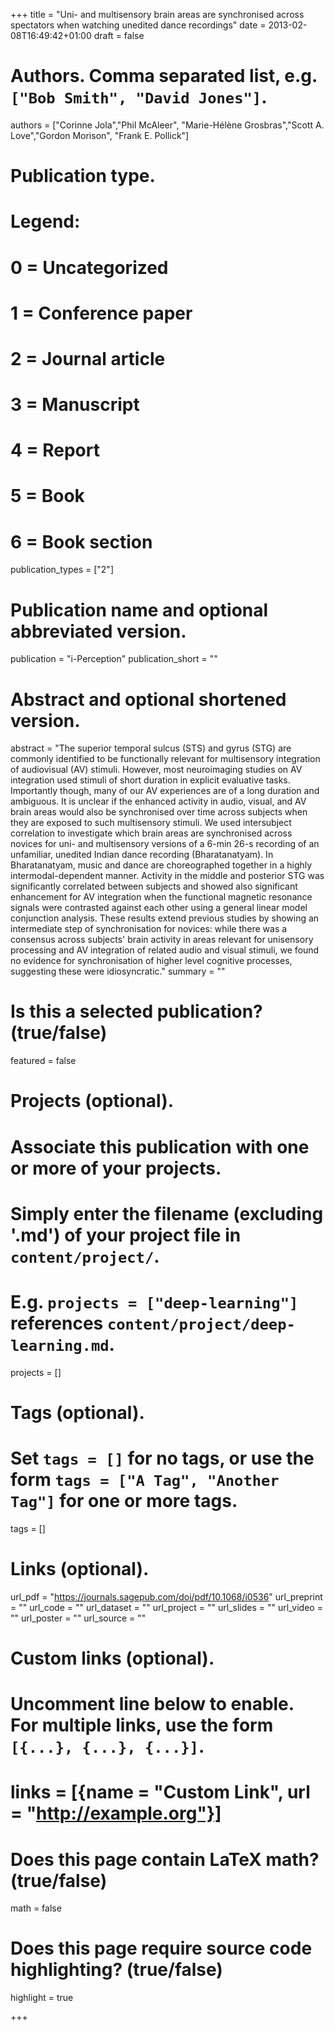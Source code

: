 +++
title = "Uni- and multisensory brain areas are synchronised across spectators when watching unedited dance recordings"
date = 2013-02-08T16:49:42+01:00
draft = false

# Authors. Comma separated list, e.g. `["Bob Smith", "David Jones"]`.
authors = ["Corinne Jola","Phil McAleer", "Marie-Hélène Grosbras","Scott A. Love","Gordon Morison", "Frank E. Pollick"]

# Publication type.
# Legend:
# 0 = Uncategorized
# 1 = Conference paper
# 2 = Journal article
# 3 = Manuscript
# 4 = Report
# 5 = Book
# 6 = Book section
publication_types = ["2"]

# Publication name and optional abbreviated version.
publication = "i-Perception"
publication_short = ""

# Abstract and optional shortened version.
abstract = "The superior temporal sulcus (STS) and gyrus (STG) are commonly identified to be functionally relevant for multisensory integration of audiovisual (AV) stimuli. However, most neuroimaging studies on AV integration used stimuli of short duration in explicit evaluative tasks. Importantly though, many of our AV experiences are of a long duration and ambiguous. It is unclear if the enhanced activity in audio, visual, and AV brain areas would also be synchronised over time across subjects when they are exposed to such multisensory stimuli. We used intersubject correlation to investigate which brain areas are synchronised across novices for uni- and multisensory versions of a 6-min 26-s recording of an unfamiliar, unedited Indian dance recording (Bharatanatyam). In Bharatanatyam, music and dance are choreographed together in a highly intermodal-dependent manner. Activity in the middle and posterior STG was significantly correlated between subjects and showed also significant enhancement for AV integration when the functional magnetic resonance signals were contrasted against each other using a general linear model conjunction analysis. These results extend previous studies by showing an intermediate step of synchronisation for novices: while there was a consensus across subjects' brain activity in areas relevant for unisensory processing and AV integration of related audio and visual stimuli, we found no evidence for synchronisation of higher level cognitive processes, suggesting these were idiosyncratic."
summary = ""

# Is this a selected publication? (true/false)
featured = false

# Projects (optional).
#   Associate this publication with one or more of your projects.
#   Simply enter the filename (excluding '.md') of your project file in `content/project/`.
#   E.g. `projects = ["deep-learning"]` references `content/project/deep-learning.md`.
projects = []

# Tags (optional).
#   Set `tags = []` for no tags, or use the form `tags = ["A Tag", "Another Tag"]` for one or more tags.
tags = []

# Links (optional).
url_pdf = "https://journals.sagepub.com/doi/pdf/10.1068/i0536"
url_preprint = ""
url_code = ""
url_dataset = ""
url_project = ""
url_slides = ""
url_video = ""
url_poster = ""
url_source = ""

# Custom links (optional).
#   Uncomment line below to enable. For multiple links, use the form `[{...}, {...}, {...}]`.
# links = [{name = "Custom Link", url = "http://example.org"}]

# Does this page contain LaTeX math? (true/false)
math = false

# Does this page require source code highlighting? (true/false)
highlight = true

+++
